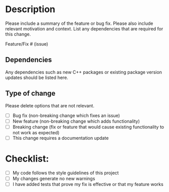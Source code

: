 # Description

Please include a summary of the feature or bug fix. Please also include relevant motivation and context. List any dependencies that are required for this change.

Feature/Fix # (issue)

## Dependencies
Any dependencies such as new C++ packages or existing package version updates should be listed here.

## Type of change

Please delete options that are not relevant.

- [ ] Bug fix (non-breaking change which fixes an issue)
- [ ] New feature (non-breaking change which adds functionality)
- [ ] Breaking change (fix or feature that would cause existing functionality to not work as expected)
- [ ] This change requires a documentation update

# Checklist:

- [ ] My code follows the style guidelines of this project
- [ ] My changes generate no new warnings
- [ ] I have added tests that prove my fix is effective or that my feature works
